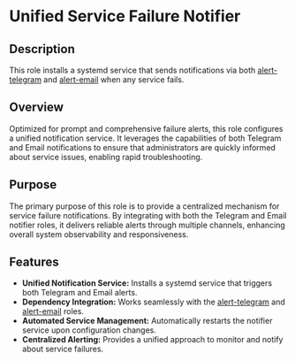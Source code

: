 # Unified Service Failure Notifier

## Description

This role installs a systemd service that sends notifications via both [alert-telegram](../alert-telegram/README.md) and [alert-email](../alert-email/README.md) when any service fails.

## Overview

Optimized for prompt and comprehensive failure alerts, this role configures a unified notification service. It leverages the capabilities of both Telegram and Email notifications to ensure that administrators are quickly informed about service issues, enabling rapid troubleshooting.

## Purpose

The primary purpose of this role is to provide a centralized mechanism for service failure notifications. By integrating with both the Telegram and Email notifier roles, it delivers reliable alerts through multiple channels, enhancing overall system observability and responsiveness.

## Features

- **Unified Notification Service:** Installs a systemd service that triggers both Telegram and Email alerts.
- **Dependency Integration:** Works seamlessly with the [alert-telegram](../alert-telegram/README.md) and [alert-email](../alert-email/README.md) roles.
- **Automated Service Management:** Automatically restarts the notifier service upon configuration changes.
- **Centralized Alerting:** Provides a unified approach to monitor and notify about service failures.